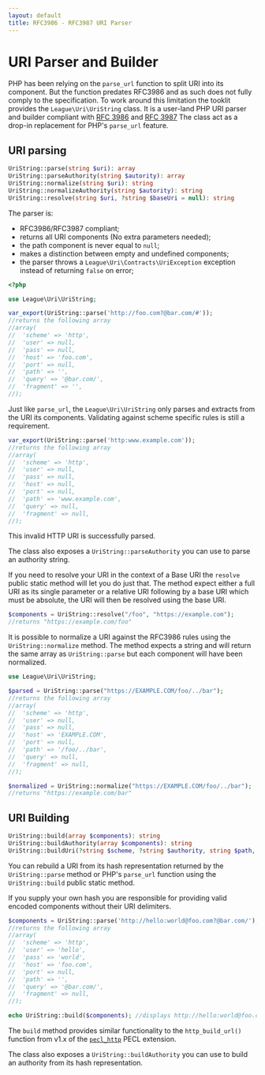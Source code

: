 ```yaml
---
layout: default
title: RFC3986 - RFC3987 URI Parser
---
```


URI Parser and Builder
=======

PHP has been relying on the `parse_url` function to split URI into its component. But the
function predates RFC3986 and as such does not fully comply to the specification. To work
around this limitation the tooklit provides the `League\Uri\UriString` class. It is a
user-land PHP URI parser and builder compliant with [RFC 3986](http://tools.ietf.org/html/rfc3986) and [RFC 3987](http://tools.ietf.org/html/rfc3987)
The class act as a drop-in replacement for PHP's `parse_url` feature.

## URI parsing

~~~php
UriString::parse(string $uri): array
UriString::parseAuthority(string $autority): array
UriString::normalize(string $uri): string
UriString::normalizeAuthority(string $autority): string
UriString::resolve(string $uri, ?string $baseUri = null): string
~~~

The parser is:

- RFC3986/RFC3987 compliant;
- returns all URI components (No extra parameters needed);
- the path component is never equal to `null`;
- makes a distinction between empty and undefined components;
- the parser throws a `League\Uri\Contracts\UriException` exception instead of returning `false` on error;

~~~php
<?php

use League\Uri\UriString;

var_export(UriString::parse('http://foo.com?@bar.com/#'));
//returns the following array
//array(
//  'scheme' => 'http',
//  'user' => null,
//  'pass' => null,
//  'host' => 'foo.com',
//  'port' => null,
//  'path' => '',
//  'query' => '@bar.com/',
//  'fragment' => '',
//);
~~~

<p class="message-warning">Just like <code>parse_url</code>, the <code>League\Uri\UriString</code> only
parses and extracts from the URI its components. Validating against scheme specific rules is still a requirement.</p>

~~~php
var_export(UriString::parse('http:www.example.com'));
//returns the following array
//array(
//  'scheme' => 'http',
//  'user' => null,
//  'pass' => null,
//  'host' => null,
//  'port' => null,
//  'path' => 'www.example.com',
//  'query' => null,
//  'fragment' => null,
//);
~~~

<p class="message-warning">This invalid HTTP URI is successfully parsed.</p>
<p class="message-notice">The class also exposes a <code>UriString::parseAuthority</code> you can use to parse an authority string.</p>

If you need to resolve your URI in the context of a Base URI the `resolve` public static method will let you
do just that. The method expect either a full URI as its single parameter or a relative URI following by
a base URI which must be absolute, the URI will then be resolved using the base URI.

```php
$components = UriString::resolve("/foo", "https://example.com");
//returns "https://example.com/foo"
```

It is possible to normalize a URI against the RFC3986 rules using the `UriString::normalize` method.
The method expects a string and will return the same array as `UriString::parse` but each component will
have been normalized.

```php
use League\Uri\UriString;

$parsed = UriString::parse("https://EXAMPLE.COM/foo/../bar");
//returns the following array
//array(
//  'scheme' => 'http',
//  'user' => null,
//  'pass' => null,
//  'host' => 'EXAMPLE.COM',
//  'port' => null,
//  'path' => '/foo/../bar',
//  'query' => null,
//  'fragment' => null,
//);

$normalized = UriString::normalize("https://EXAMPLE.COM/foo/../bar");
//returns "https://example.com/bar"
```

## URI Building

~~~php
UriString::build(array $components): string
UriString::buildAuthority(array $components): string
UriString::buildUri(?string $scheme, ?string $authority, string $path, ?string $query, ?string $fragment): string
~~~

You can rebuild a URI from its hash representation returned by the `UriString::parse` method or PHP's `parse_url` function using the `UriString::build` public static method.  

<p class="message-notice">If you supply your own hash you are responsible for providing valid encoded components without their URI delimiters.</p>

~~~php
$components = UriString::parse('http://hello:world@foo.com?@bar.com/');
//returns the following array
//array(
//  'scheme' => 'http',
//  'user' => 'hello',
//  'pass' => 'world',
//  'host' => 'foo.com',
//  'port' => null,
//  'path' => '',
//  'query' => '@bar.com/',
//  'fragment' => null,
//);

echo UriString::build($components); //displays http://hello:world@foo.com?@bar.com/
~~~

The `build` method provides similar functionality to the `http_build_url()` function from v1.x of the [`pecl_http`](https://pecl.php.net/package/pecl_http) PECL extension.

<p class="message-notice">The class also exposes a <code>UriString::buildAuthority</code> you can use to build an authority from its hash representation.</p>
